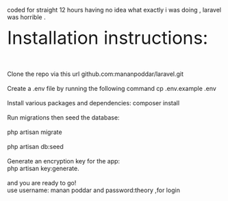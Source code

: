 coded for straight 12 hours having no idea what exactly i was doing , laravel was horrible .

<div style="font-size:3em;">Installation instructions:<br><br></div>
Clone the repo via this url github.com:mananpoddar/laravel.git<br><br>
Create a .env file by running the following command cp .env.example .env<br><br>
Install various packages and dependencies: composer install<br><br>
Run migrations then seed the database:<br><br>
php artisan migrate<br><br>
php artisan db:seed<br><br>
Generate an encryption key for the app:<br> php artisan key:generate.<br><br>
and you are ready to go!<br>
use username: manan poddar   and password:theory ,for login

